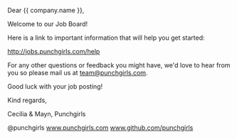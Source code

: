 Dear {{ company.name }},

Welcome to our Job Board!

Here is a link to important information that will help you get started:

http://jobs.punchgirls.com/help

For any other questions or feedback you might have, we'd love to hear from you so please mail us at team@punchgirls.com.

Good luck with your job posting!

Kind regards,

Cecilia & Mayn,
Punchgirls

@punchgirls
www.punchgirls.com
www.github.com/punchgirls
